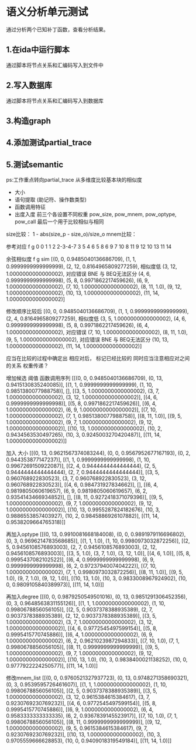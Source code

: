 # 语义分析单元测试
通过分析两个已知补丁函数，查看分析结果。

## 1.在ida中运行脚本
通过脚本将节点关系和汇编码写入到文件中

## 2.写入数据库
通过脚本将节点关系和汇编码写入到数据库

## 3.构造graph

## 4.添加测试partial_trace

## 5.测试semantic


ps:工作重点转向partial_trace
从多维度比较基本块的相似度
- 大小
- 语句提取 (助记符、操作数类型)
- 函数调用特征
- 出度入度
前三个各设置不同权重  pow_size, pow_mnem, pow_optype, pow_call
最后一个用于比较相似与相同

size比较：
    1 - abs(size_p - size_o)/size_o
mnem比较：

参考对应
f       g
0       0
1       1
2       2-3-4-7
3       5
4       6
5       8
6       9
7       10
8       11
9       12
10      13
11      14


余弦相似度
  f  g  sim
[(0, 0, 0.9485040136686709),
 (1, 1, 0.9999999999999999),
 (2, 12, 0.8164965809277259),    相似度低
 (3, 12, 1.0000000000000002),    对应错误   BNE  与 BEQ无法区分
 (4, 6, 0.9999999999999998),
 (5, 8, 0.9971862217459626),
 (6, 9, 1.0000000000000002),
 (7, 10, 1.0000000000000002),
 (8, 11, 1.0),
 (9, 12, 1.0000000000000002),
 (10, 13, 1.0000000000000002),
 (11, 14, 1.0000000000000002)]

 修改顺序比较后
 [(0, 0, 0.9485040136686709),
 (1, 1, 0.9999999999999999),
 (2, 4, 0.8164965809277259),    相似度低
 (3, 5, 1.0000000000000002),
 (4, 6, 0.9999999999999998),
 (5, 8, 0.9971862217459626),
 (6, 4, 1.0000000000000002),   对应错误
 (7, 10, 1.0000000000000002),
 (8, 11, 1.0),
 (9, 5, 1.0000000000000002),    对应错误   BNE  与 BEQ无法区分
 (10, 13, 1.0000000000000002),
 (11, 14, 1.0000000000000002)]

应当在比较的过程中确定出 相应对后， 标记已经比较的
同时应当注意相应对之间的关系
权重传递？

增加候选 阈值 函数调用序列
[[(0, 0, 0.9485040136686709), (0, 13, 0.9415130835240085)],
 [(1, 1, 0.9999999999999999), (1, 10, 0.9851380077988758)],
 [],
 [(3, 5, 1.0000000000000002),
  (3, 7, 1.0000000000000002),
  (3, 12, 1.0000000000000002)],
 [(4, 6, 0.9999999999999998)],
 [(5, 8, 0.9971862217459626)],
 [(6, 4, 1.0000000000000002), (6, 9, 1.0000000000000002)],
 [(7, 10, 1.0000000000000002), (7, 1, 0.9851380077988758)],
 [(8, 11, 1.0)],
 [(9, 5, 1.0000000000000002),
  (9, 7, 1.0000000000000002),
  (9, 12, 1.0000000000000002)],
 [(10, 13, 1.0000000000000002),
  (10, 2, 0.9434563530497265),
  (10, 3, 0.9245003270420487)],
 [(11, 14, 1.0000000000000002)]]

 加入 大小
 [[(0, 13, 0.9621567374083244),
  (0, 0, 0.9567952677167193),
  (0, 2, 0.944353877147237)],
 [(1, 1, 0.9999999999999998), (1, 10, 0.9967269150922087)],
 [(2, 4, 0.9444444444444444),
  (2, 5, 0.9444444444444444),
  (2, 7, 0.9444444444444444)],
 [(3, 5, 0.960768922830523),
  (3, 7, 0.960768922830523),
  (3, 12, 0.960768922830523)],
 [(4, 6, 0.984731927834662)],
 [],
 [(6, 4, 0.9819805060619657),
  (6, 9, 0.9819805060619657),
  (6, 2, 0.9354143466934852)],
 [],
 [(8, 11, 0.9272418371079396)],
 [(9, 5, 1.0000000000000002),
  (9, 7, 1.0000000000000002),
  (9, 12, 1.0000000000000002)],
 [(10, 13, 0.9955287824182676),
  (10, 3, 0.9886553857403927),
  (10, 2, 0.9845886926107882)],
 [(11, 14, 0.9538209664765318)]]

再加入optype
[[(0, 13, 0.9910081668184008),
  (0, 0, 0.9891979116696802),
  (0, 3, 0.9696214783568685)],
 [(1, 1, 1.0), (1, 10, 0.9980973032872256)],
 [(2, 5, 0.9456108576893003),
  (2, 7, 0.9456108576893003),
  (2, 12, 0.9456108576893003)],
 [(3, 5, 1.0), (3, 7, 1.0), (3, 12, 1.0)],
 [(4, 6, 1.0)],
 [(5, 8, 0.9995437082102522)],
 [(6, 4, 0.9999999999999998),
  (6, 9, 0.9999999999999998),
  (6, 2, 0.9723794007404222)],
 [(7, 10, 1.0000000000000002), (7, 1, 0.9980973032872256)],
 [(8, 11, 1.0)],
 [(9, 5, 1.0), (9, 7, 1.0), (9, 12, 1.0)],
 [(10, 13, 1.0), (10, 3, 0.9833008967924902), (10, 0, 0.9809105840389973)],
 [(11, 14, 1.0)]]

再加入degree
[[(0, 0, 0.9879250549501016),
  (0, 13, 0.9851291306452356),
  (0, 3, 0.9648563831155126)],
 [(1, 1, 1.0000000000000002), (1, 10, 0.9980678856056105)],
 [(2, 5, 0.9037378388935389),
  (2, 7, 0.9037378388935389),
  (2, 12, 0.9037378388935389)],
 [(3, 5, 1.0000000000000002),
  (3, 7, 1.0000000000000002),
  (3, 12, 1.0000000000000002)],
 [(4, 6, 0.9772545497599154)],
 [(5, 8, 0.9995415770745886)],
 [(6, 4, 1.0000000000000002),
  (6, 9, 1.0000000000000002),
  (6, 2, 0.9621023987294833)],
 [(7, 10, 1.0), (7, 1, 0.9980678856056105)],
 [(8, 11, 0.9999999999999999)],
 [(9, 5, 1.0000000000000002),
  (9, 7, 1.0000000000000002),
  (9, 12, 1.0000000000000002)],
 [(10, 13, 1.0), (10, 3, 0.9838400021138252), (10, 0, 0.9777922224250577)],
 [(11, 14, 1.0)]]


 修改mnem_list
 [[(0, 0, 0.9760521327937723),
  (0, 13, 0.9748271358690321),
  (0, 3, 0.9539595726461607)],
 [(1, 1, 1.0000000000000002), (1, 10, 0.9980678856056105)],
 [(2, 5, 0.9037378388935389)],
 [(3, 5, 1.0000000000000002),
  (3, 12, 0.9615384615384617),
  (3, 7, 0.9230769230769232)],
 [(4, 6, 0.9772545497599154)],
 [(5, 8, 0.9995415770745886)],
 [(6, 9, 1.0000000000000002),
  (6, 4, 0.9583333333333335),
  (6, 2, 0.9367839145523917)],
 [(7, 10, 1.0), (7, 1, 0.9980678856056105)],
 [(8, 11, 0.9999999999999999)],
 [(9, 12, 1.0000000000000002),
  (9, 5, 0.9615384615384617),
  (9, 7, 0.9230769230769232)],
 [(10, 13, 1.0000000000000002),
  (10, 3, 0.9705559666628853),
  (10, 0, 0.9409018319549184)],
 [(11, 14, 1.0)]]
